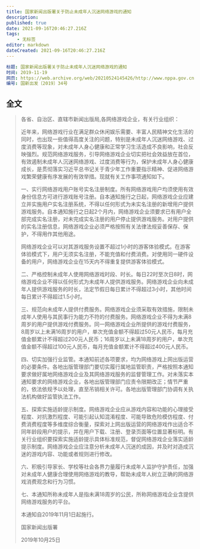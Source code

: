 ```yaml
---
title: 国家新闻出版署关于防止未成年人沉迷网络游戏的通知
description: 
published: true
date: 2021-09-16T20:46:27.216Z
tags:
    - 无标签
editor: markdown
dateCreated: 2021-09-16T20:46:27.216Z
---
```


```YAML
标题: 国家新闻出版署关于防止未成年人沉迷网络游戏的通知
时间: 2019-11-19
网页: https://web.archive.org/web/20210524145426/http://www.nppa.gov.cn/nppa/contents/279/74483.shtml
编号: 国新出发〔2019〕34号
```

## 全文

> 各省、自治区、直辖市新闻出版局,各网络游戏企业，有关行业组织：  
>
> 近年来，网络游戏行业在满足群众休闲娱乐需要、丰富人民精神文化生活的同时，也出现一些值得高度关注的问题，特别是未成年人沉迷网络游戏、过度消费等现象，对未成年人身心健康和正常学习生活造成不良影响，社会反映强烈。规范网络游戏服务，引导网络游戏企业切实把社会效益放在首位，有效遏制未成年人沉迷网络游戏、过度消费等行为，保护未成年人身心健康成长，是贯彻落实习近平总书记关于青少年工作重要指示精神、促进网络游戏繁荣健康有序发展的有效举措。现就有关工作事项通知如下。
>
> 一、实行网络游戏用户账号实名注册制度。所有网络游戏用户均须使用有效身份信息方可进行游戏账号注册。自本通知施行之日起，网络游戏企业应建立并实施用户实名注册系统，不得以任何形式为未实名注册的新增用户提供游戏服务。自本通知施行之日起2个月内，网络游戏企业须要求已有用户全部完成实名注册，对未完成实名注册的用户停止提供游戏服务。对用户提供的实名注册信息，网络游戏企业必须严格按照有关法律法规妥善保存、保护，不得用作其他用途。
>
> 网络游戏企业可以对其游戏服务设置不超过1小时的游客体验模式。在游客体验模式下，用户无须实名注册，不能充值和付费消费。对使用同一硬件设备的用户，网络游戏企业在15天内不得重复提供游客体验模式。
>
> 二、严格控制未成年人使用网络游戏时段、时长。每日22时至次日8时，网络游戏企业不得以任何形式为未成年人提供游戏服务。网络游戏企业向未成年人提供游戏服务的时长，法定节假日每日累计不得超过3小时，其他时间每日累计不得超过1.5小时。
>
> 三、规范向未成年人提供付费服务。网络游戏企业须采取有效措施，限制未成年人使用与其民事行为能力不符的付费服务。网络游戏企业不得为未满8周岁的用户提供游戏付费服务。同一网络游戏企业所提供的游戏付费服务，8周岁以上未满16周岁的用户，单次充值金额不得超过50元人民币，每月充值金额累计不得超过200元人民币；16周岁以上未满18周岁的用户，单次充值金额不得超过100元人民币，每月充值金额累计不得超过400元人民币。
>
> 四、切实加强行业监管。本通知前述各项要求，均为网络游戏上网出版运营的必要条件。各地出版管理部门要切实履行属地监管职责，严格按照本通知要求做好属地网络游戏企业及其网络游戏服务的监督管理工作。对未落实本通知要求的网络游戏企业，各地出版管理部门应责令限期改正；情节严重的，依法依规予以处理，直至吊销相关许可。各地出版管理部门协调有关执法机构做好监管执法工作。
>
> 五、探索实施适龄提示制度。网络游戏企业应从游戏内容和功能的心理接受程度、对抗激烈程度、可能引起认知混淆程度、可能导致危险模仿程度、付费消费程度等多维度综合衡量，探索对上网出版运营的网络游戏作出适合不同年龄段用户的提示，并在用户下载、注册、登录页面等位置显著标明。有关行业组织要探索实施适龄提示具体标准规范，督促网络游戏企业落实适龄提示制度。网络游戏企业应注意分析未成年人沉迷的成因，并及时对造成沉迷的游戏内容、功能或者规则进行修改。
>
> 六、积极引导家长、学校等社会各界力量履行未成年人监护守护责任，加强对未成年人健康合理使用网络游戏的教导，帮助未成年人树立正确的网络游戏消费观念和行为习惯。
>
> 七、本通知所称未成年人是指未满18周岁的公民，所称网络游戏企业含提供网络游戏服务的平台。
>
> 本通知自2019年11月1日起施行。
>
> 国家新闻出版署　　
>
> 2019年10月25日
